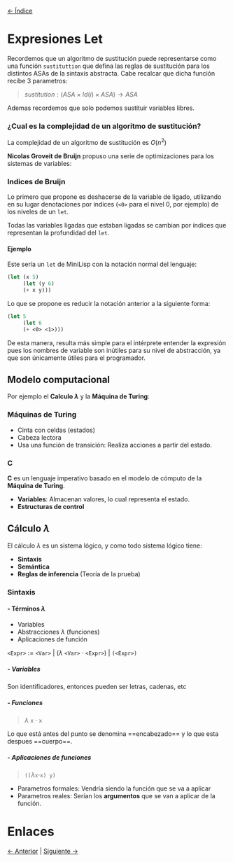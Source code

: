 [<- Índice](../LenguajesProgramacion.md)
# Expresiones Let

Recordemos que un algoritmo de sustitución puede representarse como una función `sustituttion` que defina las reglas de sustitución para los distintos ASAs de la sintaxis abstracta. Cabe recalcar que dicha función recibe 3 parametros:

> $sustitution : (ASA \times Id(i) \times ASA) \rightarrow ASA$

Ademas recordemos que solo podemos sustituir variables libres.

### ¿Cual es la complejidad de un algoritmo de sustitución?

La complejidad de un algoritmo de sustitución es $O(n^2)$

**Nicolas Groveit de Bruijn** propuso una serie de optimizaciones para los sistemas de variables:

### Indices de Bruijn

Lo primero que propone es deshacerse de la variable de ligado, utilizando en su lugar denotaciones por índices (`<0>` para el nivel 0, por ejemplo) de los niveles de un `let`.

Todas las variables ligadas que estaban ligadas se cambian por índices que representan la profundidad del `let`.

#### Ejemplo

Este sería un `let` de MiniLisp con la notación normal del lenguaje:

```lisp
(let (x 5)
	 (let (y 6)
	 (+ x y)))
```

Lo que se propone es reducir la notación anterior a la siguiente forma:

```lisp
(let 5
	 (let 6
	 (+ <0> <1>)))
```

De esta manera, resulta más simple para el intérprete entender la expresión pues los nombres de variable son inútiles para su nivel de abstracción, ya que son únicamente útiles para el programador.

## Modelo computacional

Por ejemplo el **Calculo $\lambda$** y la **Máquina de Turing**:

### Máquinas de Turing

- Cinta con celdas (estados)
- Cabeza lectora
- Usa una función de transición: Realiza acciones a partir del estado.

### C

**C** es un lenguaje imperativo basado en el modelo de cómputo de la **Máquina de Turing**.

- **Variables**: Almacenan valores, lo cual representa el estado.
- **Estructuras de control** 

## Cálculo $\lambda$

El cálculo $\lambda$ es un sistema lógico, y como todo sistema lógico tiene:

- **Sintaxis**
- **Semántica**
- **Reglas de inferencia** (Teoría de la prueba)

### Sintaxis

#### - Términos $\lambda$

- Variables
- Abstracciones $\lambda$ (funciones)
- Aplicaciones de función

`<Expr>` $:=$ `<Var>`
		| ($\lambda$ `<Var>` $\cdot$ `<Expr>`)
		| `(<Expr>)`

##### - Variables

Son identificadores, entonces pueden ser letras, cadenas, etc

##### - Funciones

> $\lambda$ `x` $\cdot$ `x`

Lo que está antes del punto se denomina ==encabezado== y lo que esta despues ==cuerpo==.

##### - Aplicaciones de funciones

> `((`$\lambda$`x`$\cdot$`x) y)`

- Parametros formales: Vendría siendo la función que se va a aplicar
- Parametros reales: Serían los **argumentos** que se van a aplicar de la función.

# Enlaces

[<- Anterior](LP29_08_2024.md) | [Siguiente ->](LP05_09_2024.md)